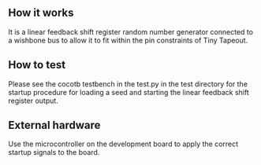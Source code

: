 <!---

This file is used to generate your project datasheet. Please fill in the information below and delete any unused
sections.

You can also include images in this folder and reference them in the markdown. Each image must be less than
512 kb in size, and the combined size of all images must be less than 1 MB.
-->

## How it works

It is a linear feedback shift register random number generator connected to a wishbone bus to allow it to fit within the pin constraints of Tiny Tapeout. 

## How to test

Please see the cocotb testbench in the test.py in the test directory for the startup procedure for loading a seed and starting the linear feedback shift register output. 

## External hardware

Use the microcontroller on the development board to apply the correct startup signals to the board.
